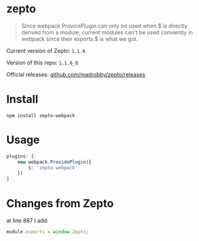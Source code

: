# zepto
> Since webpack ProvicePlugin can only be used when $ is directly derived from a module,
current modules can't be used conviently in webpack since their exports.$ is what we got.

Current version of Zepto: ```1.1.6```

Version of this repo: ```1.1.6_0```

Official releases: [github.com/madrobby/zepto/releases](https://github.com/madrobby/zepto/releases)

# Install

```npm install zepto-webpack```

# Usage

```javascript
plugins: [
    new webpack.ProvidePlugin({
        $: 'zepto-webpack'
    })
]
```

# Changes from Zepto

at line 887 I add:

```javascript
module.exports = window.Zepto;
```


